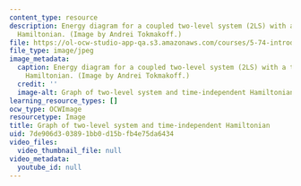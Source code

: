 ```yaml
---
content_type: resource
description: Energy diagram for a coupled two-level system (2LS) with a time-independent
  Hamiltonian. (Image by Andrei Tokmakoff.)
file: https://ol-ocw-studio-app-qa.s3.amazonaws.com/courses/5-74-introductory-quantum-mechanics-ii-spring-2009/7de906d303891bb0d15bfb4e75da6434_5-74s09.jpg
file_type: image/jpeg
image_metadata:
  caption: Energy diagram for a coupled two-level system (2LS) with a time-independent
    Hamiltonian. (Image by Andrei Tokmakoff.)
  credit: ''
  image-alt: Graph of two-level system and time-independent Hamiltonian.
learning_resource_types: []
ocw_type: OCWImage
resourcetype: Image
title: Graph of two-level system and time-independent Hamiltonian
uid: 7de906d3-0389-1bb0-d15b-fb4e75da6434
video_files:
  video_thumbnail_file: null
video_metadata:
  youtube_id: null
---
```

